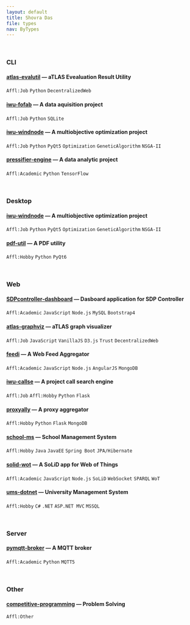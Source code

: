 ```yaml
---
layout: default
title: Shovra Das
file: types
nav: ByTypes
---
```


<br>


### CLI

#### [atlas-evalutil](https://github.com/shovradas/atlas-evalutil) &#8212; aTLAS Evealuation Result Utility

`Affl:Job` `Python`  `DecentralizedWeb`

#### [iwu-fofab](https://github.com/shovradas/iwu-fofab) &#8212; A data aquisition project

`Affl:Job` `Python` `SQLite` 

#### [iwu-windnode](https://github.com/shovradas/windnode-demonstrator) &#8212; A multiobjective optimization project

`Affl:Job` `Python` `PyQt5` `Optimization` `GeneticAlgorithm` `NSGA-II`

#### [pressifier-engine](https://github.com/binuv-tuc/pressifier-engine) &#8212; A data analytic project

`Affl:Academic` `Python` `TensorFlow` 


<br>


### Desktop

#### [iwu-windnode](https://github.com/shovradas/windnode-demonstrator) &#8212; A multiobjective optimization project

`Affl:Job` `Python` `PyQt5` `Optimization` `GeneticAlgorithm` `NSGA-II`

#### [pdf-util](https://github.com/shovradas/pdf-util) &#8212; A PDF utility

`Affl:Hobby` `Python` `PyQt6` 


<br>


### Web

#### [SDPcontroller-dashboard](https://github.com/shovradas/SDPcontroller-dashboard) &#8212; Dasboard application for SDP Controller

`Affl:Academic` `JavaScript` `Node.js` `MySQL` `Bootstrap4` 

#### [atlas-graphviz](https://github.com/shovradas/atlas-graphviz) &#8212; aTLAS graph visualizer

`Affl:Job` `JavaScript` `VanillaJS` `D3.js` `Trust` `DecentralizedWeb` 

#### [feedi](https://github.com/shovradas/feedi) &#8212; A Web Feed Aggregator

`Affl:Academic` `JavaScript` `Node.js` `AngularJS` `MongoDB` 

#### [iwu-callse](https://github.com/shovradas/iwu-callse) &#8212; A project call search engine

`Affl:Job` `Affl:Hobby` `Python` `Flask` 

#### [proxyally](https://github.com/shovradas/proxyally) &#8212; A proxy aggregator

`Affl:Hobby` `Python` `Flask` `MongoDB` 

#### [school-ms](https://github.com/shovradas/school-ms) &#8212; School Management System

`Affl:Hobby` `Java` `JavaEE` `Spring Boot` `JPA/Hibernate` 

#### [solid-wot](https://github.com/shovradas/solid-wot) &#8212; A SoLiD app for Web of Things

`Affl:Academic` `JavaScript` `Node.js` `SoLiD` `WebSocket` `SPARQL` `WoT`

#### [ums-dotnet](https://github.com/shovradas/ums-dotnet) &#8212; University Management System

`Affl:Hobby` `C#` `.NET` `ASP.NET MVC` `MSSQL` 


<br>


### Server

#### [pymqtt-broker](https://github.com/shovradas/pymqtt-broker) &#8212; A MQTT broker

`Affl:Academic` `Python`  `MQTT5`


<br>


### Other

#### [competitive-programming](https://github.com/shovradas/competitive-programming) &#8212; Problem Solving

`Affl:Other`  